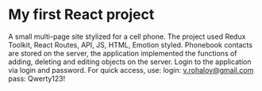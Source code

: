 # My first React project

A small multi-page site stylized for a cell phone. The project used Redux
Toolkit, React Routes, API, JS, HTML, Emotion styled. Phonebook contacts are
stored on the server, the application implemented the functions of adding,
deleting and editing objects on the server. Login to the application via login
and password. For quick access, use: login: v.rohalov@gmail.com pass: Qwerty123!
